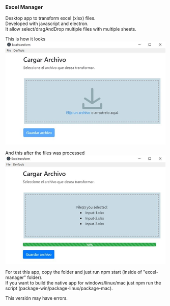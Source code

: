 <h3>Excel Manager</h3>

Desktop app to transform excel (xlsx) files.<br />
Developed with javascript and electron.<br />
It allow select/dragAndDrop multiple files with multiple sheets.<br />

This is how it looks<br />
![](images/ExcelTransform1.JPG)<br />

And this after the files was processed<br />
![](images/ExcelTransform2.JPG)<br />

For test this app, copy the folder and just run npm start (inside of "excel-manager" folder).<br />
If you want to build the native app for windows/linux/mac just npm run the script (package-win/package-linux/package-mac).<br />


This versión may have errors.

